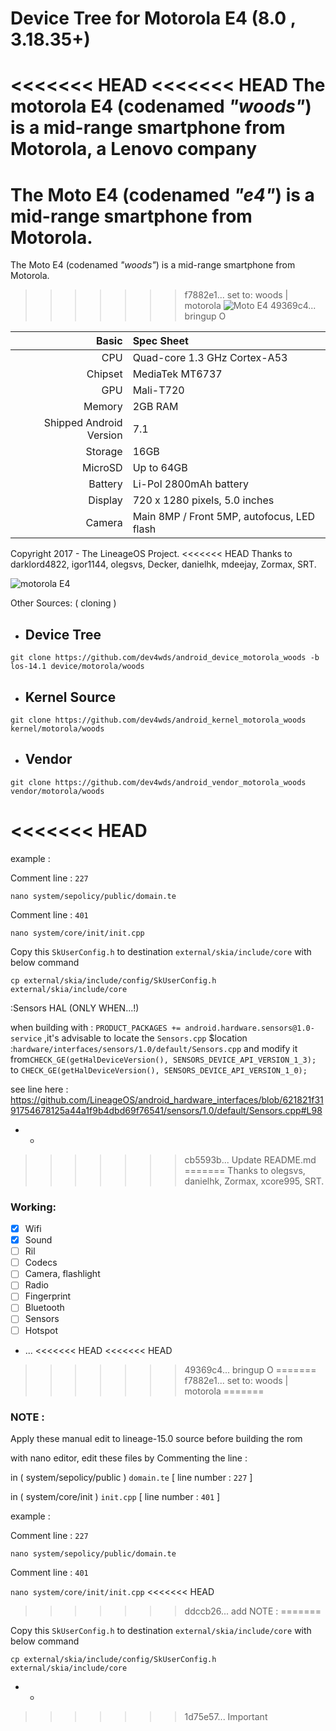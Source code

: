 #                                       Device Tree for Motorola E4 (8.0 , 3.18.35+)

<<<<<<< HEAD
<<<<<<< HEAD
The motorola E4 (codenamed _"woods"_) is a mid-range smartphone from Motorola, a Lenovo company
=======
The Moto E4 (codenamed _"e4"_) is a mid-range smartphone from Motorola.
=======
The Moto E4 (codenamed _"woods"_) is a mid-range smartphone from Motorola.
>>>>>>> f7882e1... set to: woods | motorola
![Moto E4](http://www.digitik.ru/upload/iblock/dd7/dd77003d77e62a8d7b9eb0d840bd3e77.jpg "Moto E4")
>>>>>>> 49369c4... bringup O

Basic   | Spec Sheet
-------:|:-------------------------
CPU     | Quad-core 1.3 GHz Cortex-A53
Chipset | MediaTek MT6737
GPU     | Mali-T720
Memory  | 2GB RAM
Shipped Android Version | 7.1
Storage | 16GB
MicroSD | Up to 64GB
Battery | Li-Pol 2800mAh battery
Display | 720 x 1280 pixels, 5.0 inches
Camera  | Main 8MP / Front 5MP, autofocus, LED flash

Copyright 2017 - The LineageOS Project.
<<<<<<< HEAD
Thanks to darklord4822, igor1144, olegsvs, Decker, danielhk, mdeejay, Zormax, SRT.

![motorola E4](http://www.digitik.ru/upload/iblock/dd7/dd77003d77e62a8d7b9eb0d840bd3e77.jpg "motorola E4")


Other Sources: ( cloning )

* Device Tree
  -------------
```git clone https://github.com/dev4wds/android_device_motorola_woods -b los-14.1 device/motorola/woods ```

* Kernel Source
  ---------------
```git clone https://github.com/dev4wds/android_kernel_motorola_woods kernel/motorola/woods ```

* Vendor 
  --------
```git clone https://github.com/dev4wds/android_vendor_motorola_woods vendor/motorola/woods ```

<<<<<<< HEAD
=======

example :

Comment line : ```227```

```nano system/sepolicy/public/domain.te```

Comment line : ```401```

```nano system/core/init/init.cpp```

Copy this ```SkUserConfig.h``` to destination ```external/skia/include/core```  with below command  

```cp external/skia/include/config/SkUserConfig.h external/skia/include/core```

:Sensors HAL (ONLY WHEN...!)

when building with : ```PRODUCT_PACKAGES += android.hardware.sensors@1.0-service``` ,it's advisable to locate the ```Sensors.cpp``` $location :```hardware/interfaces/sensors/1.0/default/Sensors.cpp``` and modify it  from```CHECK_GE(getHalDeviceVersion(), SENSORS_DEVICE_API_VERSION_1_3);```  to ```CHECK_GE(getHalDeviceVersion(), SENSORS_DEVICE_API_VERSION_1_0);``` 

see line here : https://github.com/LineageOS/android_hardware_interfaces/blob/621821f3191754678125a44a1f9b4dbd69f76541/sensors/1.0/default/Sensors.cpp#L98

- -
>>>>>>> cb5593b... Update README.md
=======
Thanks to olegsvs, danielhk, Zormax, xcore995, SRT.

### Working:
- [x] Wifi
- [x] Sound
- [ ] Ril
- [ ] Codecs
- [ ] Camera, flashlight
- [ ] Radio
- [ ] Fingerprint
- [ ] Bluetooth
- [ ] Sensors
- [ ] Hotspot
- ...
<<<<<<< HEAD
<<<<<<< HEAD
>>>>>>> 49369c4... bringup O
=======
>>>>>>> f7882e1... set to: woods | motorola
=======


### NOTE :

Apply these manual edit to lineage-15.0 source 
before building the rom

with nano editor, edit these files by Commenting the line :

in ( system/sepolicy/public ) 
 ```domain.te``` 
 [ line number : ```227``` ]
 
 in ( system/core/init ) 
 ```init.cpp```
 [ line number : ```401``` ]


example :

Comment line : ```227```

```nano system/sepolicy/public/domain.te```

Comment line : ```401```

```nano system/core/init/init.cpp```
<<<<<<< HEAD
>>>>>>> ddccb26... add NOTE :
=======

Copy this ```SkUserConfig.h``` to destination ```external/skia/include/core```  with below command  

```cp external/skia/include/config/SkUserConfig.h external/skia/include/core```

- -
>>>>>>> 1d75e57... Important
